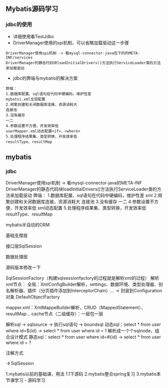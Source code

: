 ## Mybatis源码学习
### jdbc的使用
* 详细使用看TestJdbc
* DriverManager使用的spi机制，可以省略加载驱动这一步骤
```
DriverManager使用spi机制 -> 看mysql-connector-java包下的的META-INF/services
DriverManager的静态代码块loadInitialDrivers()方法执行ServiceLoader类的方法来加载驱动
```
* jdbc的弊端与mybatis的解决方案
```
弊端：
1.数据库配置、sql语句在代码中硬编码，维护性差
mybatsi.xml全局配置
2.频繁创建和关闭数据库连接，资源消耗大
连接池
3.没有缓存
一二
4.参数设置不方便，开发效率低
userMapper.xml动态配置<if>、<where>
5.处理程序结果集、类型转换，开发效率低
resultType、resultMap
```



## mybatis
### jdbc
DriverManager使用spi机制 -> 看mysql-connector-java的META-INF
DriverManager的静态代码块loadInitialDrivers()方法执行ServiceLoader类的方法来加载驱动
弊端：
1.数据库配置、sql语句在代码中硬编码，维护性差
xml
2.频繁创建和关闭数据库连接，资源消耗大
连接池
3.没有缓存
一二
4.参数设置不方便，开发效率低
xml动态配置<if>
5.处理程序结果集、类型转换，开发效率低
resultType、resultMap

mybatis半自动的ORM

基础支撑层

接口层SqlSession

数据处理层

源码版本修改一下

SqlSessionFactory（构建sqlsessionfactory的过程就是解析xml的过程）
解析xml节点：
全局：XmlConfigBuilder解析，settings、数据环境、类型处理器、别名解析器、插件（分页插件添加到InterceptorChain）... -> 封装到Configuration对象
DefaultObjectFactory



mapper.xml：XmlMappeBuilder解析，CRUD（MappedStatement）、resultMap...
cache节点（二级缓存）：一层包一层

解析sql -> sqlsource -> 执行sql语句 -> boundsql
动态sql：select * from user where id=${id} -> select * from user where id = 1
解析成一个个sqlnode，组合设计模式
静态sql：select * from user where id=#{id} -> select * from user where id = ?

注解方式

-》 SqlSession

1.mybatis以前的基础课，用法
1.1下源码
2.mybatis整合spring复习
3.mybatis本节课学习 - 源码学习

